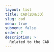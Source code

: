 ```yaml
---
layout: list
title: CAD(2D＆3D)
slug: cad
menu: true
submenu: false
order: 7
description: >
  Related to the CAD
---
```

